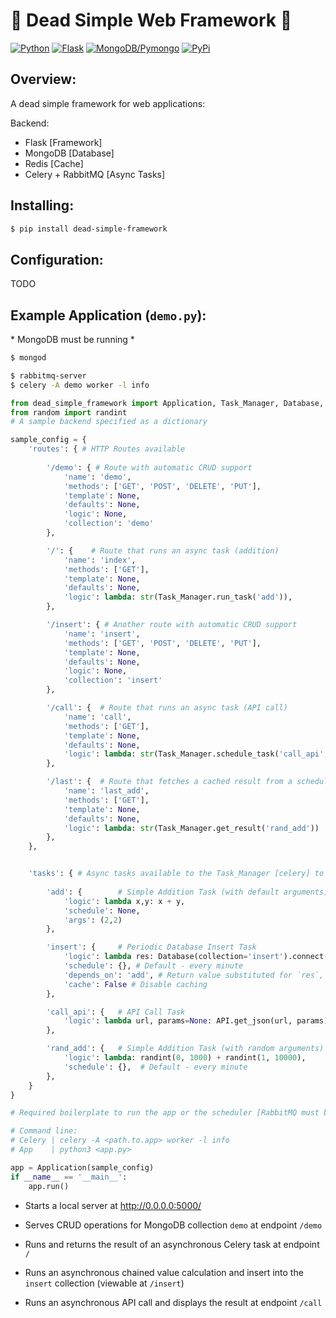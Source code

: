# 🙈 Dead Simple Web Framework 🙉

[![Python](https://img.shields.io/badge/Python-3.5.7+-blue.svg)](https://www.python.org/downloads/)
[![Flask](https://img.shields.io/badge/Flask-1.1.1-yellow.svg)](https://flask.palletsprojects.com/en/1.1.x/)
[![MongoDB/Pymongo](https://img.shields.io/badge/MongoDB-4.2-green.svg)](https://docs.mongodb.com/drivers/pymongo)
[![PyPi](https://img.shields.io/badge/View%20On-PyPi-orange.svg)](https://pypi.org/project/dead-simple-framework/)


## Overview:

A dead simple framework for web applications:

Backend:

- Flask [Framework]
- MongoDB [Database]
- Redis [Cache]
- Celery + RabbitMQ [Async Tasks]

## Installing:

```sh
$ pip install dead-simple-framework
```


## Configuration:

TODO

## Example Application (`demo.py`):
\* MongoDB must be running *
```sh
$ mongod
```


```sh
$ rabbitmq-server
$ celery -A demo worker -l info
```

```python
from dead_simple_framework import Application, Task_Manager, Database, API
from random import randint
# A sample backend specified as a dictionary

sample_config = {
    'routes': { # HTTP Routes available 
        
        '/demo': { # Route with automatic CRUD support
            'name': 'demo',
            'methods': ['GET', 'POST', 'DELETE', 'PUT'],
            'template': None,
            'defaults': None,
            'logic': None,
            'collection': 'demo'
        },

        '/': {    # Route that runs an async task (addition)
            'name': 'index',
            'methods': ['GET'],
            'template': None,
            'defaults': None,
            'logic': lambda: str(Task_Manager.run_task('add')),
        },

        '/insert': { # Another route with automatic CRUD support
            'name': 'insert',
            'methods': ['GET', 'POST', 'DELETE', 'PUT'],
            'template': None,
            'defaults': None,
            'logic': None,
            'collection': 'insert'
        },

        '/call': {  # Route that runs an async task (API call)
            'name': 'call',
            'methods': ['GET'],
            'template': None,
            'defaults': None,
            'logic': lambda: str(Task_Manager.schedule_task('call_api', ['http://services.runescape.com/m=itemdb_oldschool/api/catalogue/detail.json', {'item': 56}])),
        },

        '/last': {  # Route that fetches a cached result from a scheduled task
            'name': 'last_add',
            'methods': ['GET'],
            'template': None,
            'defaults': None,
            'logic': lambda: str(Task_Manager.get_result('rand_add'))
        },
    },


    'tasks': { # Async tasks available to the Task_Manager [celery] to schedule or run
        
        'add': {        # Simple Addition Task (with default arguments) 
            'logic': lambda x,y: x + y,
            'schedule': None,
            'args': (2,2)
        },

        'insert': {     # Periodic Database Insert Task 
            'logic': lambda res: Database(collection='insert').connect().insert_one({'test': 'doc', 'result': res}),
            'schedule': {}, # Default - every minute
            'depends_on': 'add', # Return value substituted for `res`,
            'cache': False # Disable caching
        },

        'call_api': {   # API Call Task
            'logic': lambda url, params=None: API.get_json(url, params),
        },

        'rand_add': {   # Simple Addition Task (with random arguments) 
            'logic': lambda: randint(0, 1000) + randint(1, 10000),
            'schedule': {},  # Default - every minute
        },
    }
}

# Required boilerplate to run the app or the scheduler [RabbitMQ must be running]

# Command line:
# Celery | celery -A <path.to.app> worker -l info
# App    | python3 <app.py>

app = Application(sample_config)
if __name__ == '__main__':
    app.run()
```

- Starts a local server at http://0.0.0.0:5000/

- Serves CRUD operations for MongoDB collection `demo` at endpoint `/demo`

- Runs and returns the result of an asynchronous Celery task at endpoint `/`

- Runs an asynchronous chained value calculation and insert into the `insert` collection (viewable at `/insert`)

- Runs an asynchronous API call and displays the result at endpoint `/call`
